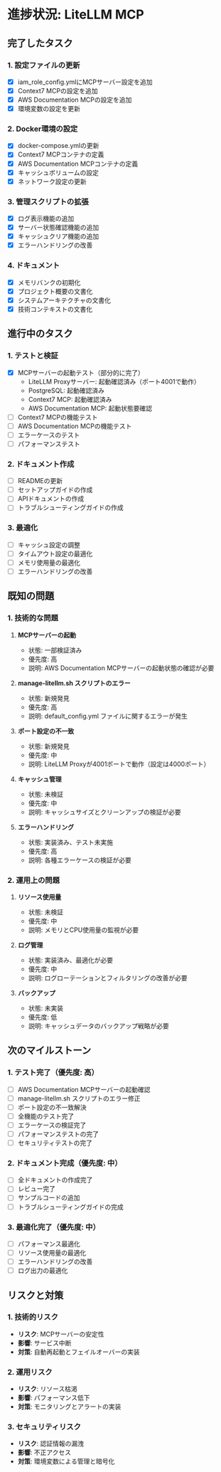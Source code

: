 # 進捗状況: LiteLLM MCP

## 完了したタスク

### 1. 設定ファイルの更新
- [x] iam_role_config.ymlにMCPサーバー設定を追加
- [x] Context7 MCPの設定を追加
- [x] AWS Documentation MCPの設定を追加
- [x] 環境変数の設定を更新

### 2. Docker環境の設定
- [x] docker-compose.ymlの更新
- [x] Context7 MCPコンテナの定義
- [x] AWS Documentation MCPコンテナの定義
- [x] キャッシュボリュームの設定
- [x] ネットワーク設定の更新

### 3. 管理スクリプトの拡張
- [x] ログ表示機能の追加
- [x] サーバー状態確認機能の追加
- [x] キャッシュクリア機能の追加
- [x] エラーハンドリングの改善

### 4. ドキュメント
- [x] メモリバンクの初期化
- [x] プロジェクト概要の文書化
- [x] システムアーキテクチャの文書化
- [x] 技術コンテキストの文書化

## 進行中のタスク

### 1. テストと検証
- [x] MCPサーバーの起動テスト（部分的に完了）
  - LiteLLM Proxyサーバー: 起動確認済み（ポート4001で動作）
  - PostgreSQL: 起動確認済み
  - Context7 MCP: 起動確認済み
  - AWS Documentation MCP: 起動状態要確認
- [ ] Context7 MCPの機能テスト
- [ ] AWS Documentation MCPの機能テスト
- [ ] エラーケースのテスト
- [ ] パフォーマンステスト

### 2. ドキュメント作成
- [ ] READMEの更新
- [ ] セットアップガイドの作成
- [ ] APIドキュメントの作成
- [ ] トラブルシューティングガイドの作成

### 3. 最適化
- [ ] キャッシュ設定の調整
- [ ] タイムアウト設定の最適化
- [ ] メモリ使用量の最適化
- [ ] エラーハンドリングの改善

## 既知の問題

### 1. 技術的な問題
1. **MCPサーバーの起動**
   - 状態: 一部検証済み
   - 優先度: 高
   - 説明: AWS Documentation MCPサーバーの起動状態の確認が必要

2. **manage-litellm.sh スクリプトのエラー**
   - 状態: 新規発見
   - 優先度: 高
   - 説明: default_config.yml ファイルに関するエラーが発生

3. **ポート設定の不一致**
   - 状態: 新規発見
   - 優先度: 中
   - 説明: LiteLLM Proxyが4001ポートで動作（設定は4000ポート）

4. **キャッシュ管理**
   - 状態: 未検証
   - 優先度: 中
   - 説明: キャッシュサイズとクリーンアップの検証が必要

5. **エラーハンドリング**
   - 状態: 実装済み、テスト未実施
   - 優先度: 高
   - 説明: 各種エラーケースの検証が必要

### 2. 運用上の問題
1. **リソース使用量**
   - 状態: 未検証
   - 優先度: 中
   - 説明: メモリとCPU使用量の監視が必要

2. **ログ管理**
   - 状態: 実装済み、最適化が必要
   - 優先度: 中
   - 説明: ログローテーションとフィルタリングの改善が必要

3. **バックアップ**
   - 状態: 未実装
   - 優先度: 低
   - 説明: キャッシュデータのバックアップ戦略が必要

## 次のマイルストーン

### 1. テスト完了（優先度: 高）
- [ ] AWS Documentation MCPサーバーの起動確認
- [ ] manage-litellm.sh スクリプトのエラー修正
- [ ] ポート設定の不一致解決
- [ ] 全機能のテスト完了
- [ ] エラーケースの検証完了
- [ ] パフォーマンステストの完了
- [ ] セキュリティテストの完了

### 2. ドキュメント完成（優先度: 中）
- [ ] 全ドキュメントの作成完了
- [ ] レビュー完了
- [ ] サンプルコードの追加
- [ ] トラブルシューティングガイドの完成

### 3. 最適化完了（優先度: 中）
- [ ] パフォーマンス最適化
- [ ] リソース使用量の最適化
- [ ] エラーハンドリングの改善
- [ ] ログ出力の最適化

## リスクと対策

### 1. 技術的リスク
- **リスク**: MCPサーバーの安定性
- **影響**: サービス中断
- **対策**: 自動再起動とフェイルオーバーの実装

### 2. 運用リスク
- **リスク**: リソース枯渇
- **影響**: パフォーマンス低下
- **対策**: モニタリングとアラートの実装

### 3. セキュリティリスク
- **リスク**: 認証情報の漏洩
- **影響**: 不正アクセス
- **対策**: 環境変数による管理と暗号化
